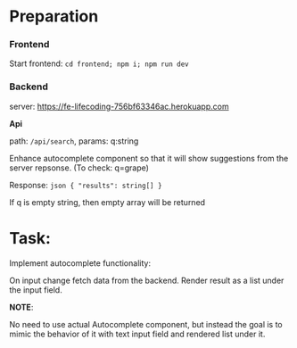 # Preparation
### Frontend

Start frontend: `cd frontend; npm i; npm run dev`


### Backend
server: https://fe-lifecoding-756bf63346ac.herokuapp.com

**Api**

path: `/api/search`, params: q:string

Enhance autocomplete component so that it will show suggestions from the server repsonse. (To check: q=grape)

Response: `json { "results": string[] }`

If q is empty string, then empty array will be returned

# Task:
Implement autocomplete functionality:

On input change fetch data from the backend.
Render result as a list under the input field.

**NOTE**:

No need to use actual Autocomplete component, but instead the goal is to mimic the behavior of it with text input field and rendered list under it.
